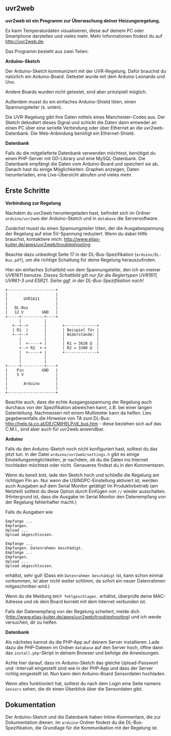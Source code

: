## uvr2web

**uvr2web ist ein Programm zur Überwachung deiner Heizungsregelung.**

Es kann Temperaturdaten visualisieren, diese auf deinem PC oder Smartphone
darstellen und vieles mehr. Mehr Informationen findest du auf http://uvr2web.de.

Das Programm besteht aus zwei Teilen:

**Arduino-Sketch**

Der Arduino-Sketch kommuniziert mit der UVR-Regelung. Dafür brauchst du
natürlich ein Arduino-Board. Getestet wurde mit dem Arduino Leonardo und Uno.

Andere Boards wurden nicht getestet, sind aber prinzipiell möglich.

Außerdem musst du ein einfaches Arduino-Shield löten, einen Spannungsteiler (s.
unten).

Die UVR-Regelung gibt ihre Daten mittels eines Manchester-Codes aus. Der Sketch
dekodiert dieses Signal und schickt die Daten dann entweder an einen PC über
eine serielle Verbindung oder über Ethernet an die uvr2web-Datenbank. Die
Web-Anbindung benötigt ein Ethernet-Shield.

**Datenbank**

Falls du die mitgelieferte Datenbank verwenden möchtest, benötigst du einen
PHP-Server mit GD-Library und eine MySQL-Datenbank. Die Datenbank empfängt die
Daten vom Arduino-Board und speichert sie ab. Danach hast du einige
Möglichkeiten: Graphen anzeigen, Daten herunterladen, eine Live-Übersicht
abrufen und vieles mehr.

## Erste Schritte

**Verbindung zur Regelung**

Nachdem du uvr2web heruntergeladen hast, befindet sich im Ordner
`arduino/uvr2web` der Arduino-Sketch und in `database` die Serversoftware.

Zunächst musst du einen Spannungsteiler löten, der die Ausgabespannung der Regelung
auf eine 5V-Spannung reduziert. Wenn du dabei Hilfe brauchst, kontaktiere
mich: http://www.elias-kuiter.de/apps/uvr2web/troubleshooting

Beachte dazu unbedingt Seite 17 in der DL-Bus-Spezifikation
(`arduino/DL-Bus.pdf`), um die richtige Schaltung für deine Regelung
herauszufinden.

Hier ein einfaches Schaltbild von dem Spannungsteiler, den ich an meiner UVR1611
benutze. *Dieses Schaltbild gilt nur für die Reglertypen UVR1611, UVR61-3 und
ESR21. Siehe ggf. in der DL-Bus-Spezifikation nach!*

```
+---------------------+                  
|                     |                  
|       UVR1611       |                  
|                     |                  
|   DL-Bus            |                  
|   12 V        GND   |                  
+-----+----------+----+                  
      |          |                       
   +--+--+       |       +--------------+
   | R1  |       |       | Beispiel für |
   +--+--+       |       | Widerstände: |
      |          |       |              |
      |  +-----+ |       | R1 = 3620 Ω  |
      +--+ R2  +-+       | R2 = 3300 Ω  |
      |  +-----+ |       +--------------+
      |          |                       
      |          |                       
+-----+----------+----+                  
|    Pin        GND   |                  
|    5 V              |                  
|                     |                  
|       Arduino       |                  
|                     |                  
+---------------------+
```

Beachte auch, dass die echte Ausgangsspannung der Regelung auch durchaus von der
Spezifikation abweichen kann, z.B. bei einer langen Datenleitung. Nachmessen mit
einem Multimeter kann da helfen. Lies gegebenenfalls die Hinweise von TA zum
DL-Bus: http://help.ta.co.at/DE/CMIHELP/dl_bus.htm - diese beziehen sich auf
das C.M.I., sind aber auch für uvr2web anwendbar.

**Arduino**

Falls du den Arduino-Sketch noch nicht konfiguriert hast, solltest du das jetzt
tun. In der Datei `arduino/uvr2web/settings.h` gibt es einige
Einstellungsmöglichkeiten, je nachdem, ob du die Daten ins Internet hochladen
möchtest oder nicht. Genaueres findest du in den Kommentaren.

Wenn du bereit bist, lade den Sketch hoch und schließe die Regelung am richtigen
Pin an. Nur wenn die USINGPC-Einstellung aktiviert ist, werden auch Ausgaben auf
dem Serial Monitor getätigt! Im Produktivbetrieb (am Netzteil) solltest du diese
Option durch Einfügen von `//` wieder ausschalten. (Hintergrund ist, dass die
Ausgabe im Serial Monitor den Datenempfang von der Regelung fehlerhafter macht.)

Falls du Ausgaben wie

```
Empfange ... 
Empfangen. 
Upload ...
Upload abgeschlossen.

Empfange ... 
Empfangen. Datenrahmen beschädigt.
Empfange ... 
Empfangen. 
Upload ...
Upload abgeschlossen.
```

erhältst, sehr gut! (Dass ein `Datenrahmen beschädigt` ist, kann schon einmal
vorkommen, ist aber nicht weiter schlimm, da sofort ein neuer Datenrahmen
mitgeschnitten wird.)

Wenn du die Meldung `DHCP fehlgeschlagen.` erhältst, überprüfe deine MAC-Adresse
und ob dein Board korrekt mit dem Internet verbunden ist.

Falls der Datenempfang von der Regelung scheitert, melde dich
(http://www.elias-kuiter.de/apps/uvr2web/troubleshooting) und ich werde
versuchen, dir zu helfen.

**Datenbank**

Als nächstes kannst du die PHP-App auf deinem Server installieren. Lade dazu die
PHP-Dateien im Ordner `database` auf den Server hoch, öffne dann das
`install.php`-Skript in deinem Browser und befolge die Anweisungen.

Achte hier darauf, dass im Arduino-Sketch das gleiche Upload-Passwort und
-Intervall eingestellt sind wie in der PHP-App und dass der Server richtig
eingestellt ist. Nun kann dein Arduino-Board Sensordaten hochladen.

Wenn alles funktioniert hat, solltest du nach dem Login eine Seite namens
`Sensors` sehen, die dir einen Überblick über die Sensordaten gibt.

## Dokumentation

Der Arduino-Sketch und die Datenbank haben Inline-Kommentare, die zur
Dokumentation dienen. Im `arduino`-Ordner findest du die DL-Bus-Spezifikation,
die Grundlage für die Kommunikation mit der Regelung ist.